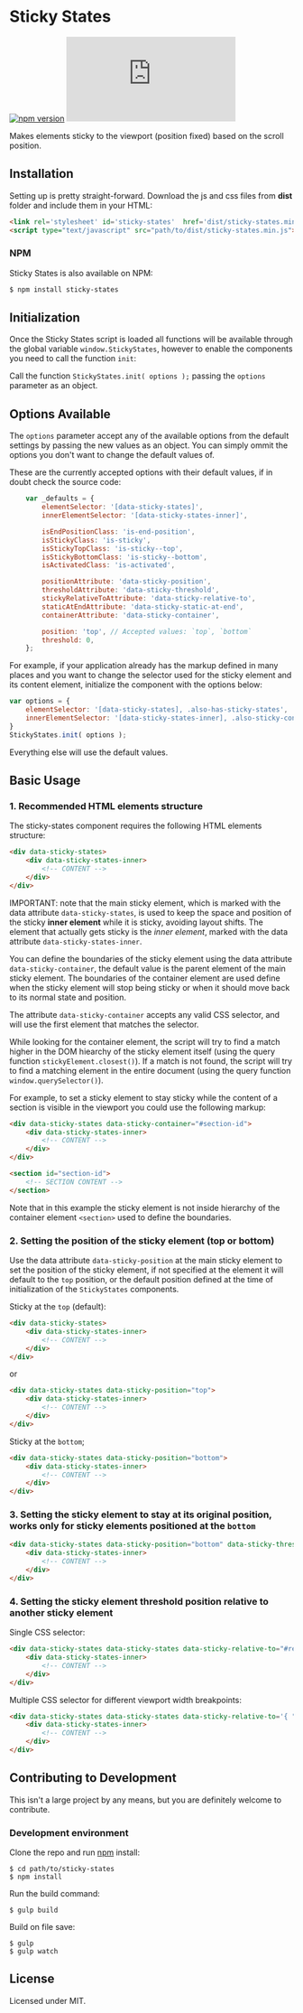 # Sticky States

[![npm version](https://badge.fury.io/js/sticky-states.svg)](https://badge.fury.io/js/sticky-states)
[![DragsterJS gzip size](http://img.badgesize.io/https://raw.githubusercontent.com/fluidweb-co/sticky-states/master/dist/sticky-states.min.js?compression=gzip
)](https://raw.githubusercontent.com/fluidweb-co/sticky-states/master/dist/sticky-states.min.js)

Makes elements sticky to the viewport (position fixed) based on the scroll position.



## Installation

Setting up is pretty straight-forward. Download the js and css files from __dist__ folder and include them in your HTML:

```html
<link rel='stylesheet' id='sticky-states'  href='dist/sticky-states.min.css' type='text/css' media='all' />
<script type="text/javascript" src="path/to/dist/sticky-states.min.js"></script>
```

### NPM

Sticky States is also available on NPM:

```sh
$ npm install sticky-states
```



## Initialization

Once the Sticky States script is loaded all functions will be available through the global variable `window.StickyStates`, however to enable the components you need to call the function `init`:

Call the function `StickyStates.init( options );` passing the `options` parameter as an object.



## Options Available

The `options` parameter accept any of the available options from the default settings by passing the new values as an object. You can simply ommit the options you don't want to change the default values of.

These are the currently accepted options with their default values, if in doubt check the source code:

```js
	var _defaults = {
		elementSelector: '[data-sticky-states]',
		innerElementSelector: '[data-sticky-states-inner]',

		isEndPositionClass: 'is-end-position',
		isStickyClass: 'is-sticky',
		isStickyTopClass: 'is-sticky--top',
		isStickyBottomClass: 'is-sticky--bottom',
		isActivatedClass: 'is-activated',

		positionAttribute: 'data-sticky-position',
		thresholdAttribute: 'data-sticky-threshold',
		stickyRelativeToAttribute: 'data-sticky-relative-to',
		staticAtEndAttribute: 'data-sticky-static-at-end',
		containerAttribute: 'data-sticky-container',

		position: 'top', // Accepted values: `top`, `bottom`
		threshold: 0,
	};
```

For example, if your application already has the markup defined in many places and you want to change the selector used for the sticky element and its content element, initialize the component with the options below:

```js
var options = {
	elementSelector: '[data-sticky-states], .also-has-sticky-states',
	innerElementSelector: '[data-sticky-states-inner], .also-sticky-content',
}
StickyStates.init( options );
```

Everything else will use the default values.


## Basic Usage

### 1. Recommended HTML elements structure

The sticky-states component requires the following HTML elements structure:

```html
<div data-sticky-states>
	<div data-sticky-states-inner>
		<!-- CONTENT -->
	</div>
</div>
```

IMPORTANT: note that the main sticky element, which is marked with the data attribute `data-sticky-states`, is used to keep the space and position of the sticky __inner element__ while it is sticky, avoiding layout shifts. The element that actually gets sticky is the _inner element_, marked with the data attribute `data-sticky-states-inner`.

You can define the boundaries of the sticky element using the data attribute `data-sticky-container`, the default value is the parent element of the main sticky element. The boundaries of the container element are used define when the sticky element will stop being sticky or when it should move back to its normal state and position.

The attribute `data-sticky-container` accepts any valid CSS selector, and will use the first element that matches the selector.

While looking for the container element, the script will try to find a match higher in the DOM hiearchy of the sticky element itself (using the query function `stickyElement.closest()`).
If a match is not found, the script will try to find a matching element in the entire document (using the query function `window.querySelector()`).

For example, to set a sticky element to stay sticky while the content of a section is visible in the viewport you could use the following markup:

```html
<div data-sticky-states data-sticky-container="#section-id">
	<div data-sticky-states-inner>
		<!-- CONTENT -->
	</div>
</div>

<section id="section-id">
	<!-- SECTION CONTENT -->
</section>	
```

Note that in this example the sticky element is not inside hierarchy of the container element `<section>` used to define the boundaries.


### 2. Setting the position of the sticky element (top or bottom)

Use the data attribute `data-sticky-position` at the main sticky element to set the position of the sticky element, if not specified at the element it will default to the `top` position, or the default position defined at the time of initialization of the `StickyStates` components.

Sticky at the `top` (default):

```html
<div data-sticky-states>
	<div data-sticky-states-inner>
		<!-- CONTENT -->
	</div>
</div>
```

or

```html
<div data-sticky-states data-sticky-position="top">
	<div data-sticky-states-inner>
		<!-- CONTENT -->
	</div>
</div>
```

Sticky at the `bottom`;

```html
<div data-sticky-states data-sticky-position="bottom">
	<div data-sticky-states-inner>
		<!-- CONTENT -->
	</div>
</div>
```


### 3. Setting the sticky element to stay at its original position, works only for sticky elements positioned at the `bottom`

```html
<div data-sticky-states data-sticky-position="bottom" data-sticky-threshold="0" data-sticky-static-at-end>
	<div data-sticky-states-inner>
		<!-- CONTENT -->
	</div>
</div>
```


### 4. Setting the sticky element threshold position relative to another sticky element

Single CSS selector:

```html
<div data-sticky-states data-sticky-states data-sticky-relative-to="#relative-sticky">
	<div data-sticky-states-inner>
		<!-- CONTENT -->
	</div>
</div>
```

Multiple CSS selector for different viewport width breakpoints:

```html
<div data-sticky-states data-sticky-states data-sticky-relative-to='{ "xs": { "breakpointInitial": 0, "breakpointFinal": 1023, "selector": ".site-header" }, "sm": { "breakpointInitial": 1024, "breakpointFinal": 100000, "selector": ".col-full-nav" } }'>
	<div data-sticky-states-inner>
		<!-- CONTENT -->
	</div>
</div>
```


## Contributing to Development

This isn't a large project by any means, but you are definitely welcome to contribute.

### Development environment

Clone the repo and run [npm](http://npmjs.org/) install:

```
$ cd path/to/sticky-states
$ npm install
```

Run the build command:

```
$ gulp build
```

Build on file save:

```
$ gulp
$ gulp watch
```


## License

Licensed under MIT.
